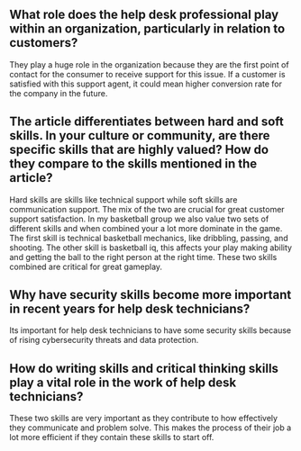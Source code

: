 ## What role does the help desk professional play within an organization, particularly in relation to customers?
They play a huge role in the organization because they are the first point of contact for the consumer to receive support for this issue. If a customer is satisfied with this support agent, it could mean higher conversion rate for the company in the future.
## The article differentiates between hard and soft skills. In your culture or community, are there specific skills that are highly valued? How do they compare to the skills mentioned in the article?
Hard skills are skills like technical support while soft skills are communication support. The mix of the two are crucial for great customer support satisfaction. In my basketball group we also value two sets of different skills and when combined your a lot more dominate in the game. The first skill is technical basketball mechanics, like dribbling, passing, and shooting. The other skill is basketball iq, this affects your play making ability and getting the ball to the right person at the right time. These two skills combined are critical for great gameplay.
## Why have security skills become more important in recent years for help desk technicians?
Its important for help desk technicians to have some security skills because of rising cybersecurity threats and data protection.
## How do writing skills and critical thinking skills play a vital role in the work of help desk technicians?
These two skills are very important as they contribute to how effectively they communicate and problem solve. This makes the process of their job a lot more efficient if they contain these skills to start off.
